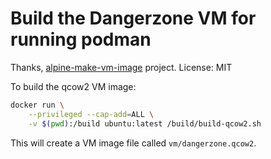 # Build the Dangerzone VM for running podman

Thanks, [alpine-make-vm-image](https://github.com/alpinelinux/alpine-make-vm-image) project. License: MIT

To build the qcow2 VM image:

```sh
docker run \
    --privileged --cap-add=ALL \
    -v $(pwd):/build ubuntu:latest /build/build-qcow2.sh
```

This will create a VM image file called `vm/dangerzone.qcow2`.
